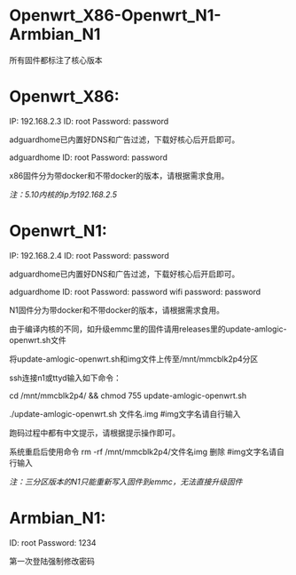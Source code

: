 # Openwrt_X86-Openwrt_N1-Armbian_N1

所有固件都标注了核心版本

# Openwrt_X86:

IP: 192.168.2.3 ID: root Password: password

adguardhome已内置好DNS和广告过滤，下载好核心后开启即可。

adguardhome ID: root Password: password

x86固件分为带docker和不带docker的版本，请根据需求食用。

*注：5.10内核的ip为192.168.2.5*

# Openwrt_N1:

IP: 192.168.2.4 ID: root Password: password

adguardhome已内置好DNS和广告过滤，下载好核心后开启即可。

adguardhome ID: root Password: password wifi password: password

N1固件分为带docker和不带docker的版本，请根据需求食用。

由于编译内核的不同，如升级emmc里的固件请用releases里的update-amlogic-openwrt.sh文件

将update-amlogic-openwrt.sh和img文件上传至/mnt/mmcblk2p4分区

ssh连接n1或ttyd输入如下命令：

cd /mnt/mmcblk2p4/ && chmod 755 update-amlogic-openwrt.sh

./update-amlogic-openwrt.sh 文件名.img  #img文字名请自行输入

跑码过程中都有中文提示，请根据提示操作即可。

系统重启后使用命令 rm -rf /mnt/mmcblk2p4/文件名img 删除  #img文字名请自行输入

*注：三分区版本的N1只能重新写入固件到emmc，无法直接升级固件*

# Armbian_N1:

ID: root Password: 1234

第一次登陆强制修改密码
